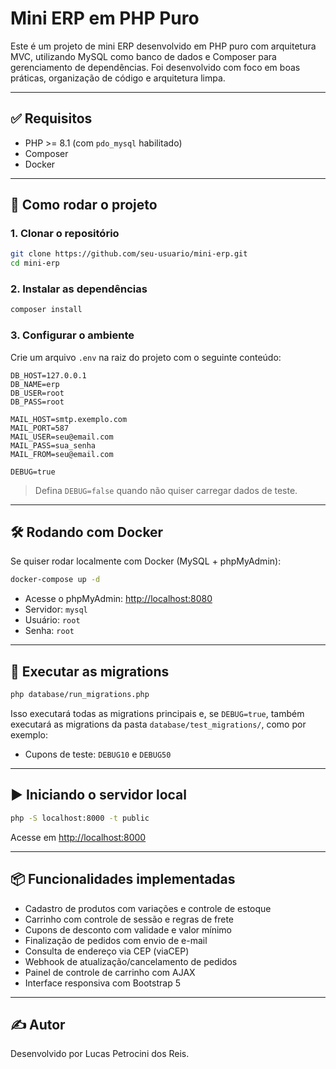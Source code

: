 # Mini ERP em PHP Puro

Este é um projeto de mini ERP desenvolvido em PHP puro com arquitetura MVC, utilizando MySQL como banco de dados e Composer para gerenciamento de dependências. Foi desenvolvido com foco em boas práticas, organização de código e arquitetura limpa.

---

## ✅ Requisitos

- PHP >= 8.1 (com `pdo_mysql` habilitado)
- Composer
- Docker 

---

## 🚀 Como rodar o projeto

### 1. Clonar o repositório

```bash
git clone https://github.com/seu-usuario/mini-erp.git
cd mini-erp
```

### 2. Instalar as dependências

```bash
composer install
```

### 3. Configurar o ambiente

Crie um arquivo `.env` na raiz do projeto com o seguinte conteúdo:

```env
DB_HOST=127.0.0.1
DB_NAME=erp
DB_USER=root
DB_PASS=root

MAIL_HOST=smtp.exemplo.com
MAIL_PORT=587
MAIL_USER=seu@email.com
MAIL_PASS=sua_senha
MAIL_FROM=seu@email.com

DEBUG=true
```

> Defina `DEBUG=false` quando não quiser carregar dados de teste.

---

## 🛠 Rodando com Docker 

Se quiser rodar localmente com Docker (MySQL + phpMyAdmin):

```bash
docker-compose up -d
```

- Acesse o phpMyAdmin: [http://localhost:8080](http://localhost:8080)  
- Servidor: `mysql`  
- Usuário: `root`  
- Senha: `root`

---

## 🧱 Executar as migrations

```bash
php database/run_migrations.php
```

Isso executará todas as migrations principais e, se `DEBUG=true`, também executará as migrations da pasta `database/test_migrations/`, como por exemplo:

- Cupons de teste: `DEBUG10` e `DEBUG50`

---

## ▶️ Iniciando o servidor local

```bash
php -S localhost:8000 -t public
```

Acesse em [http://localhost:8000](http://localhost:8000)

---

## 📦 Funcionalidades implementadas

- Cadastro de produtos com variações e controle de estoque
- Carrinho com controle de sessão e regras de frete
- Cupons de desconto com validade e valor mínimo
- Finalização de pedidos com envio de e-mail
- Consulta de endereço via CEP (viaCEP)
- Webhook de atualização/cancelamento de pedidos
- Painel de controle de carrinho com AJAX
- Interface responsiva com Bootstrap 5

---

## ✍️ Autor

Desenvolvido por Lucas Petrocini dos Reis.